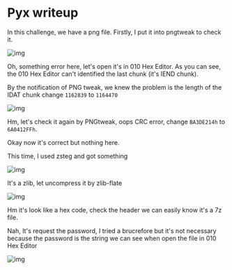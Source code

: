 # Pyx writeup

In this challenge, we have a png file. Firstly, I put it into pngtweak to check it.

![img](https://github.com/BinhHuynh/CTF/blob/master/2018/Hitb/misc/tpyx/Screenshot1.PNG)

Oh, something error here, let's open it's in 010 Hex Editor. As you can see, the 010 Hex Editor can't identified the last chunk (it's IEND chunk).

By the notification of PNG tweak, we knew the problem is the length of the IDAT chunk change `1162839` to `1164470`

![img](https://github.com/BinhHuynh/CTF/blob/master/2018/Hitb/misc/tpyx/Screenshot2.PNG)

Hm, let's check it again by PNGtweak, oops CRC error, change `BA3DE214h` to `6A0412FFh`. 

Okay now it's correct but nothing here.

This time, I used zsteg and got something

![img](https://github.com/BinhHuynh/CTF/blob/master/2018/Hitb/misc/tpyx/Screenshot3.PNG)

It's a zlib, let uncompress it by zlib-flate

![img](https://github.com/BinhHuynh/CTF/blob/master/2018/Hitb/misc/tpyx/Screenshot4.PNG)

Hm it's look like a hex code, check the header we can easily know it's a 7z file.

Nah, It's request the password, I tried a brucrefore but it's not necessary because the password is the string we can see when open the file in 010 Hex Editor

![img](https://github.com/BinhHuynh/CTF/blob/master/2018/Hitb/misc/tpyx/Screenshot5.PNG)
